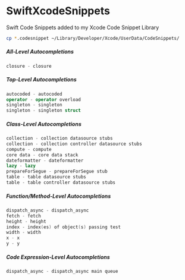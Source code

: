 # SwiftXcodeSnippets
Swift Code Snippets added to my Xcode Code Snippet Library

```bash
cp *.codesnippet ~/Library/Developer/Xcode/UserData/CodeSnippets/
```

##### All-Level Autocompletions
```swift
closure - closure
```
##### Top-Level Autocompletions
```swift
autocoded - autocoded
operator - operator overload
singleton - singleton
singleton - singleton struct
```

##### Class-Level Autocompletions
```swift
collection - collection datasource stubs
collection - collection controller datasource stubs
compute - compute
core data - core data stack
dateformatter - dateformatter
lazy - lazy
prepareForSegue - prepareForSegue stub
table - table datasource stubs
table - table controller datasource stubs
```

##### Function/Method-Level Autocompletions
```swift
dispatch_async - dispatch_async
fetch - fetch
height - height
index - index(es) of object(s) passing test
width - width
x - x
y - y
```

##### Code Expression-Level Autocompletions
```swift
dispatch_async - dispatch_async main queue
```
